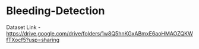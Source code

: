 # Bleeding-Detection
Dataset Link - https://drive.google.com/drive/folders/1w8Q5hnKGxABmxE6aoHMAOZQKWfTXocf5?usp=sharing
